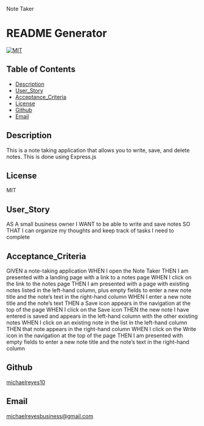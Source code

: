 Note Taker


# README Generator
[![MIT](https://img.shields.io/badge/license-MIT-blue)](https://opensource.org/licenses/MIT)
## Table of Contents

* [Description](#description)
* [User_Story](#user_story)
* [Acceptance_Criteria](#acceptance_criteria)
* [License](#license)
* [Github](#github)
* [Email](#email)
    


## Description

This is a note taking application that allows you to write, save, and delete notes. This is done using Express.js 

## License

MIT

## User_Story

AS A small business owner
I WANT to be able to write and save notes
SO THAT I can organize my thoughts and keep track of tasks I need to complete
    
## Acceptance_Criteria
    
GIVEN a note-taking application
WHEN I open the Note Taker
THEN I am presented with a landing page with a link to a notes page
WHEN I click on the link to the notes page
THEN I am presented with a page with existing notes listed in the left-hand column, plus empty fields to enter a new note title and the note’s text in the right-hand column
WHEN I enter a new note title and the note’s text
THEN a Save icon appears in the navigation at the top of the page
WHEN I click on the Save icon
THEN the new note I have entered is saved and appears in the left-hand column with the other existing notes
WHEN I click on an existing note in the list in the left-hand column
THEN that note appears in the right-hand column
WHEN I click on the Write icon in the navigation at the top of the page
THEN I am presented with empty fields to enter a new note title and the note’s text in the right-hand column

## Github

[michaelreyes10](https://github.com/michaelreyes10)

## Email

[michaelreyesbusiness@gmail.com](michaelreyesbusiness@gmail.com)
